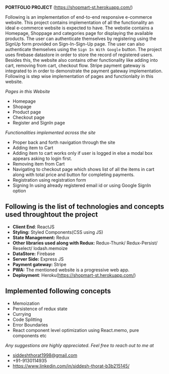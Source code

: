 
**PORTFOLIO PROJECT** (https://shopmart-st.herokuapp.com/)

Following is an implementation of end-to-end responsive e-commerce website. This project contains implementation of all the functionality an ideal e-commerce website is expected to have. The webstie contains a Homepage, Shoppage and categories page for displaying the available products. The user can authenticate themselves by registering using the SignUp form provided on Sign-In-Sign-Up page. The user can also authenticate themselves using the `Sign In With Google` button. The project uses firebase datastore in order to store the record of registered users. Besides this, the website also contains other functionality like adding into cart, removing from cart, checkout flow. Stripe payment gateway is integrated to in order to demonstrate the payment gateway implementation. Following is step wise implementation of pages and functionlaity in this website.

_Pages in this Website_
* Homepage
* Shopage
* Product page
* Checkout page
* Register and SignIn page

_Functionalities implemented across the site_
* Proper back and forth navigation through the site
* Adding item to Cart
* Adding item to cart works only if user is logged in else a modal box appears asking to login first.
* Removing item from Cart
* Navigating to checkout page which shows list of all the items in cart along with total price and button for completing payments.
* Registration using registration form
* Signing In using already registered email id or using Google SignIn option

## Following is the list of technologies and concepts used throughtout the project

- **Client End**: ReactJS
- **Styling:** Styled Components(CSS using JS)
- **State Management:** Redux
- **Other libraries used along with Redux:** Redux-Thunk/ Redux-Persist/ Reselect/ lodash.memoize
- **DataStore:** Firebase
- **Server Side:** Express JS
- **Payment gateway:** Stripe
- **PWA:** The mentioned website is a progressive web app.
- **Deployment**: Heroku(https://shopmart-st.herokuapp.com/)
## Implemented following concepts 
- Memoization
- Persistence of redux state
- Currying
- Code Splitting
- Error Boundaries
- React component level optimization using React.memo, pure components etc


_Any suggestions are highly appreciated. Feel free to reach out to me at_
- siddeshthorat1998@gmail.com
- +91-9130114935
- https://www.linkedin.com/in/siddesh-thorat-b3b215145/

